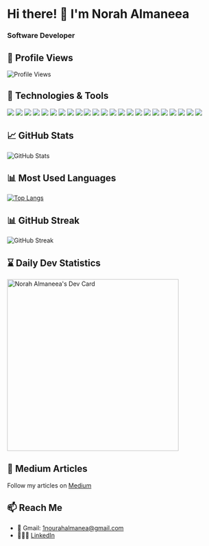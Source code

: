 # Hi there! 👋 I'm Norah Almaneea

### Software Developer

## 📌 Profile Views

![Profile Views](https://komarev.com/ghpvc/?username=your-github-username&color=blue)


## 🔧 Technologies & Tools

<p>
  <img src="https://img.shields.io/badge/-Java-007396?style=flat&logo=java&logoColor=white" />
  <img src="https://img.shields.io/badge/-Spring Boot-6DB33F?style=flat&logo=spring-boot&logoColor=white" />
  <img src="https://img.shields.io/badge/-Node.js-339933?style=flat&logo=node.js&logoColor=white" />
  <img src="https://img.shields.io/badge/-Express.js-000000?style=flat&logo=express&logoColor=white" />
    <img src="https://img.shields.io/badge/-MongoDB-47A248?style=flat&logo=mongodb&logoColor=white" />
  <img src="https://img.shields.io/badge/-PostgreSQL-336791?style=flat&logo=postgresql&logoColor=white" />
  <img src="https://img.shields.io/badge/-MySQL-4479A1?style=flat&logo=mysql&logoColor=white" />
  <img src="https://img.shields.io/badge/-Firebase-FFCA28?style=flat&logo=firebase&logoColor=white" />
  <img src="https://img.shields.io/badge/-React-61DAFB?style=flat&logo=react&logoColor=white" />
  <img src="https://img.shields.io/badge/-Redux-764ABC?style=flat&logo=redux&logoColor=white" />
  <img src="https://img.shields.io/badge/-Material UI-0081CB?style=flat&logo=material-ui&logoColor=white" />
  <img src="https://img.shields.io/badge/-Emotion-DB7093?style=flat&logo=emotion&logoColor=white" />
  <img src="https://img.shields.io/badge/-Radix UI-0F111B?style=flat&logo=radix-ui&logoColor=white" />
  <img src="https://img.shields.io/badge/-Tailwind CSS-38B2AC?style=flat&logo=tailwind-css&logoColor=white" />
  <img src="https://img.shields.io/badge/-Storybook-FF4785?style=flat&logo=storybook&logoColor=white" />
  <img src="https://img.shields.io/badge/-HTML-E34F26?style=flat&logo=html5&logoColor=white" />
  <img src="https://img.shields.io/badge/-CSS-1572B6?style=flat&logo=css3&logoColor=white" />
  <img src="https://img.shields.io/badge/-Sass-CC6699?style=flat&logo=sass&logoColor=white" />
  <img src="https://img.shields.io/badge/-Jest-C21325?style=flat&logo=jest&logoColor=white" />
  <img src="https://img.shields.io/badge/-Git-F05032?style=flat&logo=git&logoColor=white" />
  <img src="https://img.shields.io/badge/-Stripe-008CDD?style=flat&logo=stripe&logoColor=white" />
  <img src="https://img.shields.io/badge/-AWS-232F3E?style=flat&logo=amazon-aws&logoColor=white" />
  <img src="https://img.shields.io/badge/-Figma-F24E1E?style=flat&logo=figma&logoColor=white" />

</p>


## 📈 GitHub Stats

<p>
  <img src="https://github-readme-stats.vercel.app/api?username=norahmaneea&show_icons=true&count_private=true&hide=issues&theme=light" alt="GitHub Stats" />
</p>


## 📊 Most Used Languages

[![Top Langs](https://github-readme-stats.vercel.app/api/top-langs/?username=norahmaneea&layout=compact&theme=light)](https://github.com/anuraghazra/github-readme-stats)


## 📊 GitHub Streak

<p>
  <img src="https://github-readme-streak-stats.herokuapp.com/?user=norahmaneea&theme=light" alt="GitHub Streak" />
</p>

## ⌛️ Daily Dev Statistics

<a href="https://app.daily.dev/norahalmaneea"><img src="https://api.daily.dev/devcards/efd9a5dca8634c8b9e6c9da5b000d6af.png?r=p1d" width="400" alt="Norah Almaneea's Dev Card"/></a>

## 📝 Medium Articles

Follow my articles on [Medium](https://medium.com/@1nourahalmanea)

## 📫 Reach Me

- 📨 Gmail: [1nourahalmanea@gmail.com](mailto:1nourahalmanea@gmail.com)
- 👩🏻‍💻 [LinkedIn](https://www.linkedin.com/in/norah-almaneea/)

